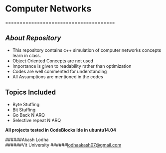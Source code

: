 # Computer Networks
======================================

## *About Repository*
* This repository contains c++ simulation of computer networks concepts learn in class.
* Object Oriented Concepts are not used
* Importance is given to readability rather than optimization
* Codes are well commented for understanding
* All Assumptions are mentioned in the codes

## Topics Included
- Byte Stuffing
- Bit Stuffing
- Go Back N ARQ
- Selective repeat N ARQ

**All projects tested in CodeBlocks Ide in ubuntu14.04**        

######Akash Lodha  
######Vit University
######lodhaakash07@gmail.com

